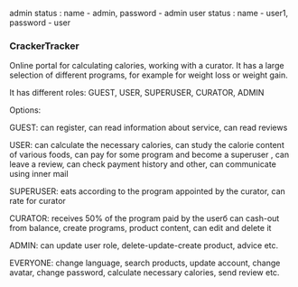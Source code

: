 <for jenkins>

admin status :  name - admin, password - admin
user status : name - user1, password - user

<h3>CrackerTracker</h3>

Online portal for calculating calories, working with a curator. It has a large selection of different programs, for example 
for weight loss or weight gain.

It has different roles: GUEST, USER, SUPERUSER, CURATOR, ADMIN

Options:

GUEST: can register, can read information about service, can read reviews

USER: can calculate the necessary calories, can study the calorie content of various foods, 
can pay for some program and become a superuser , can leave a review, can check payment history and other,
can communicate using inner mail

SUPERUSER: eats according to the program appointed by the curator, can rate for curator

CURATOR: receives 50% of the program paid by the userб can cash-out from balance, 
create programs, product content,  can edit and delete it

ADMIN: can update user role, delete-update-create product, advice etc.

EVERYONE: change language, search products, update account, change avatar, change password, calculate necessary calories, send review etc.

